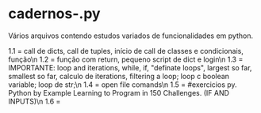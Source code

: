 # cadernos-.py
Vários arquivos contendo estudos variados de funcionalidades em python.

1.1 = call de dicts, call de tuples, início de call de classes e condicionais, função\n
1.2 = função com return, pequeno script de dict e login\n
1.3 = IMPORTANTE: loop and iterations, while, if, "definate loops", largest so far, smallest so far, calculo de iterations, filtering a loop; loop c boolean variable; loop de str;\n
1.4 = open file comands\n
1.5 = #exercicios py. Python by Example Learning to Program in 150 Challenges. (IF AND INPUTS)\n
1.6 = 
